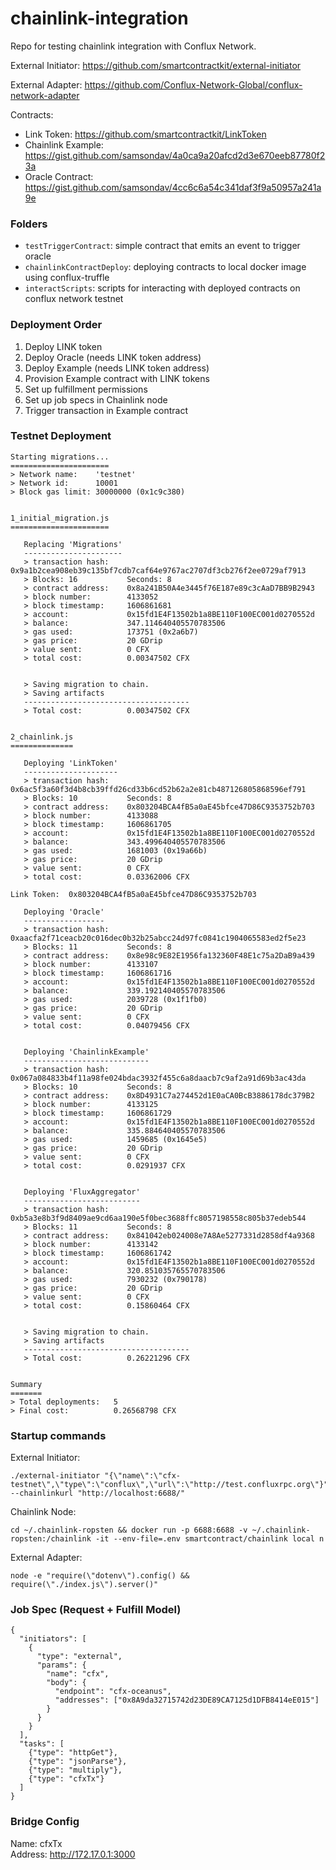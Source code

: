 # chainlink-integration
Repo for testing chainlink integration with Conflux Network.

External Initiator: https://github.com/smartcontractkit/external-initiator

External Adapter: https://github.com/Conflux-Network-Global/conflux-network-adapter

Contracts:
* Link Token: https://github.com/smartcontractkit/LinkToken
* Chainlink Example: https://gist.github.com/samsondav/4a0ca9a20afcd2d3e670eeb87780f23a
* Oracle Contract: https://gist.github.com/samsondav/4cc6c6a54c341daf3f9a50957a241a9e

### Folders
* `testTriggerContract`: simple contract that emits an event to trigger oracle
* `chainlinkContractDeploy`: deploying contracts to local docker image using conflux-truffle
* `interactScripts`: scripts for interacting with deployed contracts on conflux network testnet

### Deployment Order
1. Deploy LINK token
1. Deploy Oracle (needs LINK token address)
1. Deploy Example (needs LINK token address)
1. Provision Example contract with LINK tokens
1. Set up fulfillment permissions
1. Set up job specs in Chainlink node
1. Trigger transaction in Example contract

### Testnet Deployment
```
Starting migrations...
======================
> Network name:    'testnet'
> Network id:      10001
> Block gas limit: 30000000 (0x1c9c380)


1_initial_migration.js
======================

   Replacing 'Migrations'
   ----------------------
   > transaction hash:    0x9a1b2cea908eb39c135bf7cdb7caf64e9767ac2707df3cb276f2ee0729af7913
   > Blocks: 16           Seconds: 8
   > contract address:    0x8a241B50A4e3445f76E187e89c3cAaD7BB9B2943
   > block number:        4133052
   > block timestamp:     1606861681
   > account:             0x15fd1E4F13502b1a8BE110F100EC001d0270552d
   > balance:             347.114640405570783506
   > gas used:            173751 (0x2a6b7)
   > gas price:           20 GDrip
   > value sent:          0 CFX
   > total cost:          0.00347502 CFX


   > Saving migration to chain.
   > Saving artifacts
   -------------------------------------
   > Total cost:          0.00347502 CFX


2_chainlink.js
==============

   Deploying 'LinkToken'
   ---------------------
   > transaction hash:    0x6ac5f3a60f3d4b8cb39ffd26cd33b6cd52b62a2e81cb487126805868596ef791
   > Blocks: 10           Seconds: 8
   > contract address:    0x803204BCA4fB5a0aE45bfce47D86C9353752b703
   > block number:        4133088
   > block timestamp:     1606861705
   > account:             0x15fd1E4F13502b1a8BE110F100EC001d0270552d
   > balance:             343.499640405570783506
   > gas used:            1681003 (0x19a66b)
   > gas price:           20 GDrip
   > value sent:          0 CFX
   > total cost:          0.03362006 CFX

Link Token:  0x803204BCA4fB5a0aE45bfce47D86C9353752b703

   Deploying 'Oracle'
   ------------------
   > transaction hash:    0xaacfa2f71ceacb20c016dec0b32b25abcc24d97fc0841c1904065583ed2f5e23
   > Blocks: 11           Seconds: 8
   > contract address:    0x8e98c9E82E1956fa132360F48E1c75a2DaB9a439
   > block number:        4133107
   > block timestamp:     1606861716
   > account:             0x15fd1E4F13502b1a8BE110F100EC001d0270552d
   > balance:             339.192140405570783506
   > gas used:            2039728 (0x1f1fb0)
   > gas price:           20 GDrip
   > value sent:          0 CFX
   > total cost:          0.04079456 CFX


   Deploying 'ChainlinkExample'
   ----------------------------
   > transaction hash:    0x067a084833b4f11a98fe024bdac3932f455c6a8daacb7c9af2a91d69b3ac43da
   > Blocks: 10           Seconds: 8
   > contract address:    0x8D4931C7a274452d1E0aCA0BcB3886178dc379B2
   > block number:        4133125
   > block timestamp:     1606861729
   > account:             0x15fd1E4F13502b1a8BE110F100EC001d0270552d
   > balance:             335.884640405570783506
   > gas used:            1459685 (0x1645e5)
   > gas price:           20 GDrip
   > value sent:          0 CFX
   > total cost:          0.0291937 CFX


   Deploying 'FluxAggregator'
   --------------------------
   > transaction hash:    0xb5a3e8b3f9d8409ae9cd6aa190e5f0bec3688ffc8057198558c805b37edeb544
   > Blocks: 11           Seconds: 8
   > contract address:    0x841042eb024008e7A8Ae5277331d2858df4a9368
   > block number:        4133142
   > block timestamp:     1606861742
   > account:             0x15fd1E4F13502b1a8BE110F100EC001d0270552d
   > balance:             320.851035765570783506
   > gas used:            7930232 (0x790178)
   > gas price:           20 GDrip
   > value sent:          0 CFX
   > total cost:          0.15860464 CFX


   > Saving migration to chain.
   > Saving artifacts
   -------------------------------------
   > Total cost:          0.26221296 CFX


Summary
=======
> Total deployments:   5
> Final cost:          0.26568798 CFX
```

### Startup commands
External Initiator:
```
./external-initiator "{\"name\":\"cfx-testnet\",\"type\":\"conflux\",\"url\":\"http://test.confluxrpc.org\"}" --chainlinkurl "http://localhost:6688/"
```

Chainlink Node:
```
cd ~/.chainlink-ropsten && docker run -p 6688:6688 -v ~/.chainlink-ropsten:/chainlink -it --env-file=.env smartcontract/chainlink local n
```

External Adapter:
```
node -e "require(\"dotenv\").config() && require(\"./index.js\").server()"
```

### Job Spec (Request + Fulfill Model)
```
{
  "initiators": [
    {
      "type": "external",
      "params": {
        "name": "cfx",
        "body": {
          "endpoint": "cfx-oceanus",
          "addresses": ["0x8A9da32715742d23DE89CA7125d1DFB8414eE015"]
        }
      }
    }
  ],
  "tasks": [
    {"type": "httpGet"},
    {"type": "jsonParse"},
    {"type": "multiply"},
    {"type": "cfxTx"}
  ]
}
```

### Bridge Config
Name: cfxTx  
Address: http://172.17.0.1:3000
